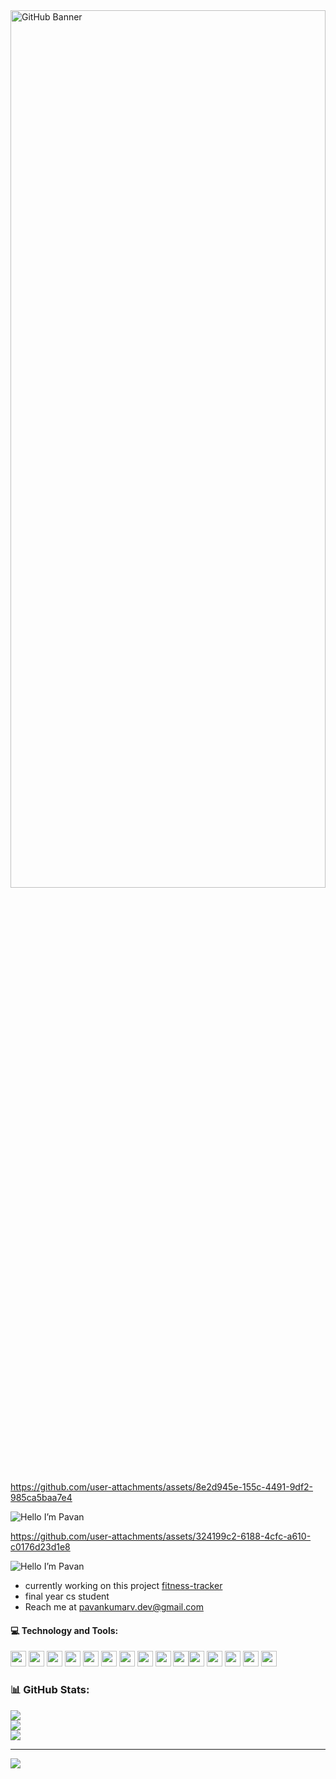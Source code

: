 <img src="Hello%20I'm%20Pavan.png" alt="GitHub Banner" width="100%" height="60%" />



https://github.com/user-attachments/assets/8e2d945e-155c-4491-9df2-985ca5baa7e4

![Hello I’m Pavan](https://github.com/user-attachments/assets/e1a347a0-2623-4f6a-be3c-97b94d71b9a7)

https://github.com/user-attachments/assets/324199c2-6188-4cfc-a610-c0176d23d1e8

![Hello I’m Pavan](https://github.com/user-attachments/assets/a665a1fb-b149-4852-bcf2-c1a11a794dda)

- currently working on this project [fitness-tracker](github.com/pavank-v/fitness-tracker)
- final year cs student
- Reach me at [pavankumarv.dev@gmail.com](mailto:pavankumarv.dev@gmail.com) 


#### 💻 Technology and Tools:
<img src="https://img.shields.io/badge/python-3670A0?style=for-the-badge&logo=python&logoColor=ffdd54" height="25"> <img src="https://img.shields.io/badge/javascript-%23323330.svg?style=for-the-badge&logo=javascript&logoColor=%23F7DF1E" height="25">  <img src="https://img.shields.io/badge/go-%2300ADD8.svg?style=for-the-badge&logo=go&logoColor=white" height="25">  <img src="https://img.shields.io/badge/c-%2300599C.svg?style=for-the-badge&logo=c&logoColor=white" height="25"> <img src="https://img.shields.io/badge/bash_script-%23121011.svg?style=for-the-badge&logo=gnu-bash&logoColor=white" height="25">  <img src="https://img.shields.io/badge/react-%2320232a.svg?style=for-the-badge&logo=react&logoColor=%2361DAFB" height="25">  <img src="https://img.shields.io/badge/threejs-black?style=for-the-badge&logo=three.js&logoColor=white" height="25"> <img src="https://img.shields.io/badge/tailwindcss-%2338B2AC.svg?style=for-the-badge&logo=tailwind-css&logoColor=white" height="25"> <img src="https://img.shields.io/badge/css3-%231572B6.svg?style=for-the-badge&logo=css3&logoColor=white" height="25"> <img src="https://img.shields.io/badge/html5-%23E34F26.svg?style=for-the-badge&logo=html5&logoColor=white" height="25"><img src="https://img.shields.io/badge/django-%23092E20.svg?style=for-the-badge&logo=django&logoColor=white" height="25"> <img src="https://img.shields.io/badge/DJANGO-REST-ff1709?style=for-the-badge&logo=django&logoColor=white&color=ff1709&labelColor=gray" height="25"> <img src="https://img.shields.io/badge/postgres-%23316192.svg?style=for-the-badge&logo=postgresql&logoColor=white" height="25"> <img src="https://img.shields.io/badge/mysql-4479A1.svg?style=for-the-badge&logo=mysql&logoColor=white" height="25"> <img src="https://img.shields.io/badge/Sqlite-52B0E7?style=for-the-badge&logo=Sqlite&logoColor=white" height="25">

### 📊 GitHub Stats:
![](https://github-readme-stats.vercel.app/api?username=pavank-v&theme=dark&hide_border=false&include_all_commits=false&count_private=true)<br/>
![](https://github-readme-streak-stats.herokuapp.com/?user=pavank-v&theme=dark&hide_border=false)<br/>
![](https://github-readme-stats.vercel.app/api/top-langs/?username=pavank-v&theme=dark&hide_border=false&include_all_commits=false&count_private=true&layout=compact)

---
[![](https://visitcount.itsvg.in/api?id=pavank-v&icon=6&color=1)](https://visitcount.itsvg.in)
